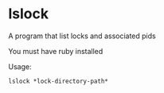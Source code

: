# lslock
A program that list locks and associated pids

You must have ruby installed

Usage:

    lslock *lock-directory-path*


